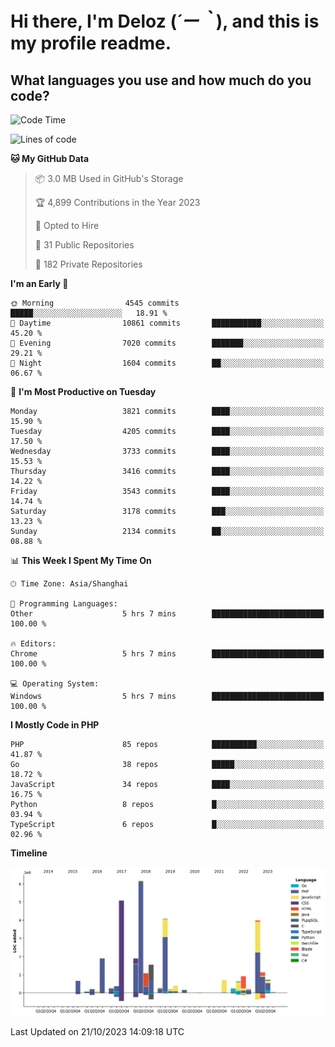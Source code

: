 # **Hi there, I'm Deloz (*´ー｀*), and this is my profile readme.**

## **What languages you use and how much do you code?**

<!--START_SECTION:waka-->
![Code Time](http://img.shields.io/badge/Code%20Time-2%2C617%20hrs%2010%20mins-blue)

![Lines of code](https://img.shields.io/badge/From%20Hello%20World%20I%27ve%20Written-33.0%20million%20lines%20of%20code-blue)

**🐱 My GitHub Data** 

> 📦 3.0 MB Used in GitHub's Storage 
 > 
> 🏆 4,899 Contributions in the Year 2023
 > 
> 💼 Opted to Hire
 > 
> 📜 31 Public Repositories 
 > 
> 🔑 182 Private Repositories 
 > 
**I'm an Early 🐤** 

```text
🌞 Morning                4545 commits        █████░░░░░░░░░░░░░░░░░░░░   18.91 % 
🌆 Daytime                10861 commits       ███████████░░░░░░░░░░░░░░   45.20 % 
🌃 Evening                7020 commits        ███████░░░░░░░░░░░░░░░░░░   29.21 % 
🌙 Night                  1604 commits        ██░░░░░░░░░░░░░░░░░░░░░░░   06.67 % 
```
📅 **I'm Most Productive on Tuesday** 

```text
Monday                   3821 commits        ████░░░░░░░░░░░░░░░░░░░░░   15.90 % 
Tuesday                  4205 commits        ████░░░░░░░░░░░░░░░░░░░░░   17.50 % 
Wednesday                3733 commits        ████░░░░░░░░░░░░░░░░░░░░░   15.53 % 
Thursday                 3416 commits        ████░░░░░░░░░░░░░░░░░░░░░   14.22 % 
Friday                   3543 commits        ████░░░░░░░░░░░░░░░░░░░░░   14.74 % 
Saturday                 3178 commits        ███░░░░░░░░░░░░░░░░░░░░░░   13.23 % 
Sunday                   2134 commits        ██░░░░░░░░░░░░░░░░░░░░░░░   08.88 % 
```


📊 **This Week I Spent My Time On** 

```text
🕑︎ Time Zone: Asia/Shanghai

💬 Programming Languages: 
Other                    5 hrs 7 mins        █████████████████████████   100.00 % 

🔥 Editors: 
Chrome                   5 hrs 7 mins        █████████████████████████   100.00 % 

💻 Operating System: 
Windows                  5 hrs 7 mins        █████████████████████████   100.00 % 
```

**I Mostly Code in PHP** 

```text
PHP                      85 repos            ██████████░░░░░░░░░░░░░░░   41.87 % 
Go                       38 repos            █████░░░░░░░░░░░░░░░░░░░░   18.72 % 
JavaScript               34 repos            ████░░░░░░░░░░░░░░░░░░░░░   16.75 % 
Python                   8 repos             █░░░░░░░░░░░░░░░░░░░░░░░░   03.94 % 
TypeScript               6 repos             █░░░░░░░░░░░░░░░░░░░░░░░░   02.96 % 
```



**Timeline**

![Lines of Code chart](https://raw.githubusercontent.com/deloz/deloz/main/assets/bar_graph.png)


 Last Updated on 21/10/2023 14:09:18 UTC
<!--END_SECTION:waka-->
